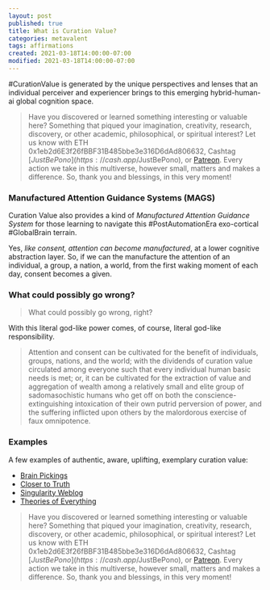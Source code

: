 ```yaml
---
layout: post
published: true
title: What is Curation Value?
categories: metavalent
tags: affirmations
created: 2021-03-18T14:00:00-07:00
modified: 2021-03-18T14:00:00-07:00
---
```


#CurationValue is generated by the unique perspectives and lenses that an individual perceiver and experiencer brings to this emerging hybrid-human-ai global cognition space.

> Have you discovered or learned something interesting or valuable here? Something that piqued your imagination, creativity, research, discovery, or other academic, philosophical, or spiritual interest? Let us know with ETH 0x1eb2d6E3f26fBBF31B485bbe3e316D6dAd806632, Cashtag [$JustBePono](https://cash.app/$JustBePono), or [Patreon](https://patreon.com/metavalent). Every action we take in this multiverse, however small, matters and makes a difference. So, thank you and blessings, in this very moment!

### Manufactured Attention Guidance Systems (MAGS)
Curation Value also provides a kind of _Manufactured Attention Guidance System_
for those learning to navigate this #PostAutomationEra exo-cortical #GlobalBrain terrain.

Yes, _like consent, attention can become manufactured_, at a lower cognitive abstraction layer. So, if we can the manufacture the attention of an individual, a group, a nation, a world, from the first waking moment of each day, consent becomes a given.

### What could possibly go wrong?

> What could possibly go wrong, right?

With this literal god-like power comes, of course, literal god-like responsibility. 

> Attention and consent can be cultivated for the benefit of individuals, groups, nations, and the world; with the dividends of curation value circulated among everyone such that every individual human basic needs is met; or, it can be cultivated for the extraction of value and aggregation of wealth among a relatively small and elite group of sadomasochistic humans who get off on both the conscience-extinguishing intoxication of their own putrid perversion of power, and the suffering inflicted upon others by the malordorous exercise of faux omnipotence.

### Examples

A few examples of authentic, aware, uplifting, exemplary curation value:

* [Brain Pickings](https://BrainPickings.org)
* [Closer to Truth](https://CloserToTruth.com)
* [Singularity Weblog](https://SingularityWeblog.com)
* [Theories of Everything](https://CurtJaimungal.podbean.com)

> Have you discovered or learned something interesting or valuable here? Something that piqued your imagination, creativity, research, discovery, or other academic, philosophical, or spiritual interest? Let us know with ETH 0x1eb2d6E3f26fBBF31B485bbe3e316D6dAd806632, Cashtag [$JustBePono](https://cash.app/$JustBePono), or [Patreon](https://patreon.com/metavalent). Every action we take in this multiverse, however small, matters and makes a difference. So, thank you and blessings, in this very moment!